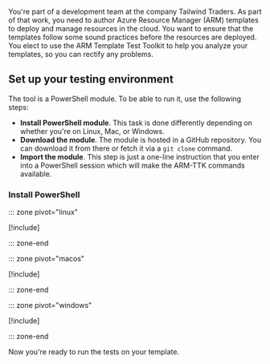 You're part of a development team at the company Tailwind Traders. As part of that work, you need to author Azure Resource Manager (ARM) templates to deploy and manage resources in the cloud. You want to ensure that the templates follow some sound practices before the resources are deployed. You elect to use the ARM Template Test Toolkit to help you analyze your templates, so you can rectify any problems. 

## Set up your testing environment

The tool is a PowerShell module. To be able to run it, use the following steps:

- **Install PowerShell module**. This task is done differently depending on whether you're on Linux, Mac, or Windows.
- **Download the module**. The module is hosted in a GitHub repository. You can download it from there or fetch it via a `git clone` command.
- **Import the module**. This step is just a one-line instruction that you enter into a PowerShell session which will make the ARM-TTK commands available.

### Install PowerShell

::: zone pivot="linux"

[!include[](./os/5-exercise-test-toolkit-linux.md)]

::: zone-end

::: zone pivot="macos"

[!include[](./os/5-exercise-test-toolkit-macos.md)]

::: zone-end

::: zone pivot="windows"

[!include[](./os/5-exercise-test-toolkit-windows.md)]

::: zone-end

Now you're ready to run the tests on your template.
